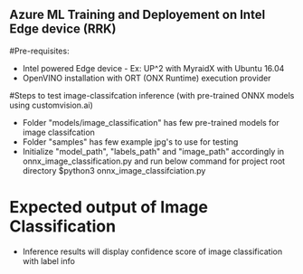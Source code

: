 ## Azure ML Training and Deployement on Intel Edge device (RRK)

#Pre-requisites:
 - Intel powered Edge device - Ex: UP^2 with MyraidX with Ubuntu 16.04
 - OpenVINO installation with ORT (ONX Runtime) execution provider

#Steps to test image-classifcation inference (with pre-trained ONNX models using customvision.ai)
 - Folder "models/image_classification" has few pre-trained models for image classifcation
 - Folder "samples" has few example jpg's to use for testing
 - Initialize "model_path", "labels_path" and "image_path" accordingly in onnx_image_classification.py and run below command for project root directory
   $python3 onnx_image_classifciation.py

# Expected output of Image Classification
 - Inference results will display confidence score of image classification with label info
 
